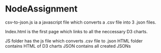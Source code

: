 # NodeAssignment
csv-to-json.js ia a javascript file which converts a .csv file into 3 .json files.

Index.html is the first page which links to all the neccessary D3 charts.

JS folder has the js file which converts .csv file to .json
HTML folder contains HTML of D3 charts
JSON  contains all created JSONs
